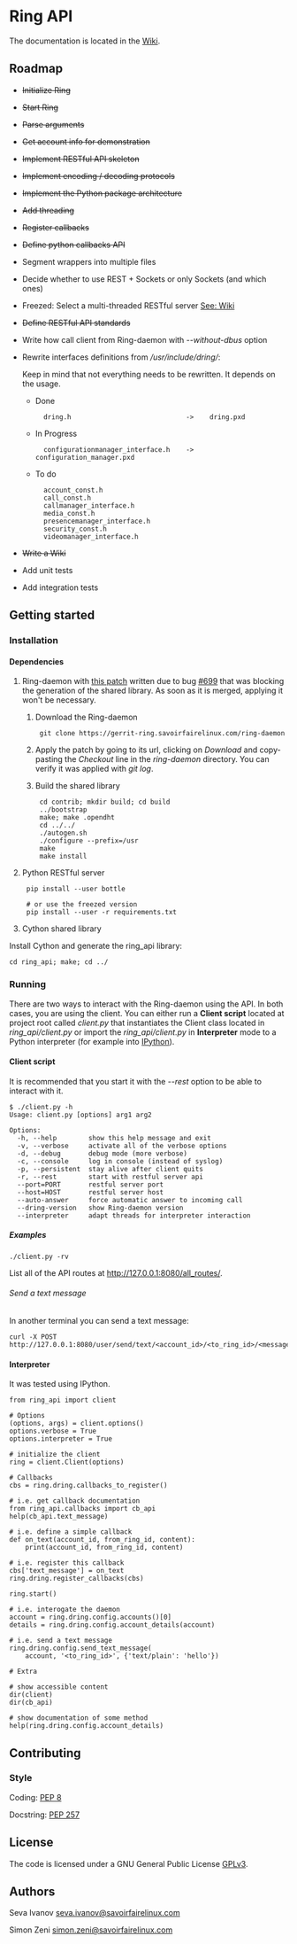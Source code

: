 # Ring API

The documentation is located in the [Wiki](https://github.com/sevaivanov/ring-api/wiki).

## Roadmap

* ~~Initialize Ring~~
* ~~Start Ring~~
* ~~Parse arguments~~
* ~~Get account info for demonstration~~
* ~~Implement RESTful API skeleton~~
* ~~Implement encoding / decoding protocols~~
* ~~Implement the Python package architecture~~
* ~~Add threading~~
* ~~Register callbacks~~
* ~~Define python callbacks API~~
* Segment wrappers into multiple files
* Decide whether to use REST + Sockets or only Sockets (and which ones)
* Freezed: Select a multi-threaded RESTful server [See: Wiki](https://github.com/sevaivanov/ring-api/wiki/Questions#restful-http-server)
* ~~Define RESTful API standards~~
* Write how call client from Ring-daemon with *--without-dbus* option
* Rewrite interfaces definitions from */usr/include/dring/*:

    Keep in mind that not everything needs to be rewritten. It depends on the usage.

    * Done

            dring.h                             ->    dring.pxd

    * In Progress

            configurationmanager_interface.h    ->    configuration_manager.pxd

    * To do

            account_const.h
            call_const.h
            callmanager_interface.h
            media_const.h
            presencemanager_interface.h
            security_const.h
            videomanager_interface.h

* ~~Write a Wiki~~
* Add unit tests
* Add integration tests

## Getting started

### Installation

#### Dependencies

1. Ring-daemon with [this patch](https://gerrit-ring.savoirfairelinux.com/#/c/4327/) written due to bug [#699](https://tuleap.ring.cx/plugins/tracker/?aid=699) that was blocking the generation of the shared library. As soon as it is merged, applying it won't be necessary.

    1. Download the Ring-daemon

            git clone https://gerrit-ring.savoirfairelinux.com/ring-daemon

    2. Apply the patch by going to its url, clicking on *Download* and copy-pasting the *Checkout* line in the *ring-daemon* directory. You can verify it was applied with *git log*.

    3. Build the shared library

            cd contrib; mkdir build; cd build
            ../bootstrap
            make; make .opendht
            cd ../../
            ./autogen.sh
            ./configure --prefix=/usr
            make
            make install

2. Python RESTful server

        pip install --user bottle

        # or use the freezed version
        pip install --user -r requirements.txt

3. Cython shared library

Install Cython and generate the ring_api library:

    cd ring_api; make; cd ../

### Running

There are two ways to interact with the Ring-daemon using the API. In both cases, you are using the client. You can either run a **Client script** located at project root called *client.py* that instantiates the Client class located in *ring_api/client.py* or import the *ring_api/client.py* in **Interpreter** mode to a Python interpreter (for example into [IPython](http://ipython.org/)).

#### Client script

It is recommended that you start it with the *--rest* option to be able to interact with it.

    $ ./client.py -h
    Usage: client.py [options] arg1 arg2

    Options:
      -h, --help        show this help message and exit
      -v, --verbose     activate all of the verbose options
      -d, --debug       debug mode (more verbose)
      -c, --console     log in console (instead of syslog)
      -p, --persistent  stay alive after client quits
      -r, --rest        start with restful server api
      --port=PORT       restful server port
      --host=HOST       restful server host
      --auto-answer     force automatic answer to incoming call
      --dring-version   show Ring-daemon version
      --interpreter     adapt threads for interpreter interaction

##### Examples

    ./client.py -rv

List all of the API routes at http://127.0.0.1:8080/all_routes/.

###### Send a text message

In another terminal you can send a text message:

    curl -X POST http://127.0.0.1:8080/user/send/text/<account_id>/<to_ring_id>/<message>/

#### Interpreter

It was tested using IPython.

    from ring_api import client

    # Options
    (options, args) = client.options()
    options.verbose = True
    options.interpreter = True

    # initialize the client
    ring = client.Client(options)

    # Callbacks
    cbs = ring.dring.callbacks_to_register()

    # i.e. get callback documentation
    from ring_api.callbacks import cb_api
    help(cb_api.text_message)

    # i.e. define a simple callback
    def on_text(account_id, from_ring_id, content):
        print(account_id, from_ring_id, content)

    # i.e. register this callback
    cbs['text_message'] = on_text
    ring.dring.register_callbacks(cbs)

    ring.start()

    # i.e. interogate the daemon
    account = ring.dring.config.accounts()[0]
    details = ring.dring.config.account_details(account)

    # i.e. send a text message
    ring.dring.config.send_text_message(
        account, '<to_ring_id>', {'text/plain': 'hello'})

    # Extra

    # show accessible content
    dir(client)
    dir(cb_api)

    # show documentation of some method
    help(ring.dring.config.account_details)

## Contributing

### Style

Coding: [PEP 8](https://www.python.org/dev/peps/pep-0008/)

Docstring: [PEP 257](https://www.python.org/dev/peps/pep-0257/)

## License

The code is licensed under a GNU General Public License [GPLv3](http://www.gnu.org/licenses/gpl.html).

## Authors

Seva Ivanov seva.ivanov@savoirfairelinux.com

Simon Zeni  simon.zeni@savoirfairelinux.com

